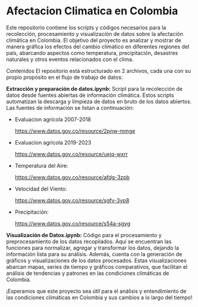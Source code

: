 # Afectacion Climatica en Colombia

Este repositorio contiene los scripts y códigos necesarios para la recolección, procesamiento y visualización de datos sobre la afectación climática en Colombia. El objetivo del proyecto es analizar y mostrar de manera gráfica los efectos del cambio climático en diferentes regiones del país, abarcando aspectos como temperatura, precipitación, desastres naturales y otros eventos relacionados con el clima.

Contenidos
El repositorio está estructurado en 2 archivos, cada una con su propio propósito en el flujo de trabajo de datos:

**Extracción y preparación de datos.ipynb:** Script para la recolección de datos desde fuentes abiertas de información climática. Estos scripts automatizan la descarga y limpieza de datos en bruto de los datos abiertos. Las fuentes de información se listan a continuación:

- Evaluacion agrícola 2007-2018

  https://www.datos.gov.co/resource/2pnw-mmge

- Evaluacion agrícola 2019-2023

  https://www.datos.gov.co/resource/uejq-wxrr

- Temperatura del Aire:

  https://www.datos.gov.co/resource/afdg-3zpb

- Velocidad del Viento:

  https://www.datos.gov.co/resource/sgfv-3yp8

- Precipitación:

  https://www.datos.gov.co/resource/s54a-sgyg

**Visualización de Datos.ipynb:** Código para el procesamiento y preprocesamiento de los datos recopilados. Aquí se encuentran las funciones para normalizar, agregar y transformar los datos, dejando la información lista para su análisis. Además, cuenta con la generación de gráficos y visualizaciones de los datos procesados. Estas visualizaciones abarcan mapas, series de tiempo y gráficos comparativos, que facilitan el análisis de tendencias y patrones en las condiciones climáticas de Colombia.

¡Esperamos que este proyecto sea útil para el análisis y entendimiento de las condiciones climáticas en Colombia y sus cambios a lo largo del tiempo!
